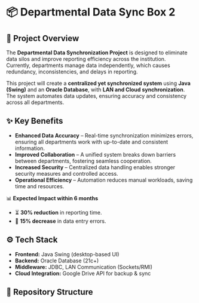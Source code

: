 # 📦 Departmental Data Sync Box 2

## 🔹 Project Overview
The **Departmental Data Synchronization Project** is designed to eliminate data silos and improve reporting efficiency across the institution.  
Currently, departments manage data independently, which causes redundancy, inconsistencies, and delays in reporting.  

This project will create a **centralized yet synchronized system** using **Java (Swing)** and an **Oracle Database**, with **LAN and Cloud synchronization**.  
The system automates data updates, ensuring accuracy and consistency across all departments.

## ✨ Key Benefits
- **Enhanced Data Accuracy** – Real-time synchronization minimizes errors, ensuring all departments work with up-to-date and consistent information.  
- **Improved Collaboration** – A unified system breaks down barriers between departments, fostering seamless cooperation.  
- **Increased Security** – Centralized data handling enables stronger security measures and controlled access.  
- **Operational Efficiency** – Automation reduces manual workloads, saving time and resources.  

📊 **Expected Impact within 6 months**  
- ⏳ **30% reduction** in reporting time.  
- 📝 **15% decrease** in data entry errors.  



## ⚙️ Tech Stack
- **Frontend:** Java Swing (desktop-based UI)  
- **Backend:** Oracle Database (21c+)  
- **Middleware:** JDBC, LAN Communication (Sockets/RMI)  
- **Cloud Integration:** Google Drive API for backup & sync  


## 📂 Repository Structure

